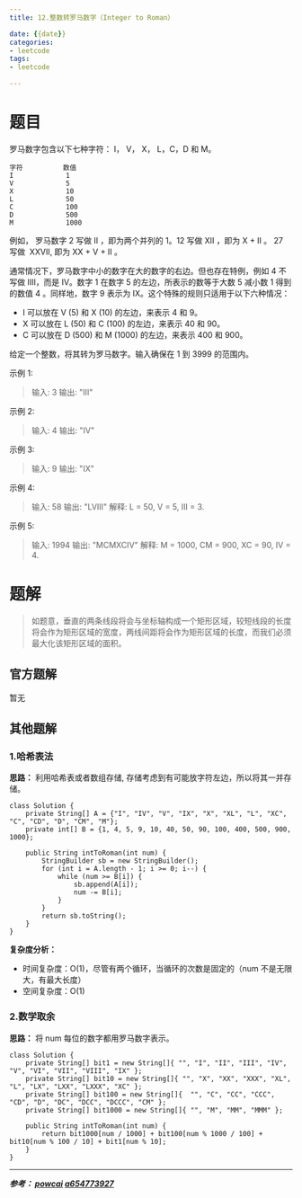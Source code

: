 ```yaml
---
title: 12.整数转罗马数字（Integer to Roman）

date: {{date}}
categories:
- leetcode
tags:
- leetcode

---
```

# 题目
罗马数字包含以下七种字符： I， V， X， L，C，D 和 M。

```
字符          数值
I             1
V             5
X             10
L             50
C             100
D             500
M             1000
```

例如， 罗马数字 2 写做 II ，即为两个并列的 1。12 写做 XII ，即为 X + II 。 27 写做  XXVII, 即为 XX + V + II 。

通常情况下，罗马数字中小的数字在大的数字的右边。但也存在特例，例如 4 不写做 IIII，而是 IV。数字 1 在数字 5 的左边，所表示的数等于大数 5 减小数 1 得到的数值 4 。同样地，数字 9 表示为 IX。这个特殊的规则只适用于以下六种情况：

- I 可以放在 V (5) 和 X (10) 的左边，来表示 4 和 9。
- X 可以放在 L (50) 和 C (100) 的左边，来表示 40 和 90。 
- C 可以放在 D (500) 和 M (1000) 的左边，来表示 400 和 900。

给定一个整数，将其转为罗马数字。输入确保在 1 到 3999 的范围内。

示例 1:
> 输入: 3
> 输出: "III"

示例 2:
> 输入: 4
> 输出: "IV"

示例 3:
> 输入: 9
> 输出: "IX"

示例 4:
> 输入: 58
> 输出: "LVIII"
> 解释: L = 50, V = 5, III = 3.

示例 5:
> 输入: 1994
> 输出: "MCMXCIV"
> 解释: M = 1000, CM = 900, XC = 90, IV = 4.


# 题解
> 如题意，垂直的两条线段将会与坐标轴构成一个矩形区域，较短线段的长度将会作为矩形区域的宽度，两线间距将会作为矩形区域的长度，而我们必须最大化该矩形区域的面积。

## 官方题解
暂无

## 其他题解
### 1.哈希表法
**思路：** 利用哈希表或者数组存储, 存储考虑到有可能放字符左边，所以将其一并存储。
```
class Solution {
    private String[] A = {"I", "IV", "V", "IX", "X", "XL", "L", "XC", "C", "CD", "D", "CM", "M"};
    private int[] B = {1, 4, 5, 9, 10, 40, 50, 90, 100, 400, 500, 900, 1000};

    public String intToRoman(int num) {
        StringBuilder sb = new StringBuilder();
        for (int i = A.length - 1; i >= 0; i--) {
            while (num >= B[i]) {
                sb.append(A[i]);
                num -= B[i];
            }
        }
        return sb.toString();
    }
}
```
**复杂度分析：**
- 时间复杂度：O(1)，尽管有两个循环，当循环的次数是固定的（num 不是无限大，有最大长度）
- 空间复杂度：O(1)

### 2.数学取余
**思路：** 将 num 每位的数字都用罗马数字表示。
```
class Solution {
    private String[] bit1 = new String[]{ "", "I", "II", "III", "IV", "V", "VI", "VII", "VIII", "IX" };
    private String[] bit10 = new String[]{ "", "X", "XX", "XXX", "XL", "L", "LX", "LXX", "LXXX", "XC" };
    private String[] bit100 = new String[]{  "", "C", "CC", "CCC", "CD", "D", "DC", "DCC", "DCCC", "CM" };
    private String[] bit1000 = new String[]{ "", "M", "MM", "MMM" };

    public String intToRoman(int num) {
        return bit1000[num / 1000] + bit100[num % 1000 / 100] + bit10[num % 100 / 10] + bit1[num % 10];
    }
}
```

---
***参考：
[powcai](https://leetcode-cn.com/problems/integer-to-roman/solution/ha-xi-jie-jue-by-powcai/)
[a654773927](https://leetcode-cn.com/problems/two-sum/solution/ying-gai-shi-zui-duan-zui-jian-bian-de-fang-fa-by-/)***

